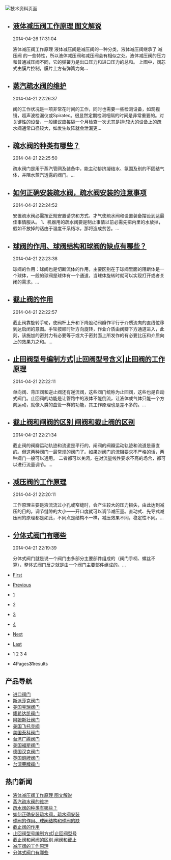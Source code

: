 

![技术资料页面](/skin/web/img/header_news.jpg)



- ## [液体减压阀工作原理 图文解说](#)

  2014-04-26 17:31:04

  液体减压阀工作原理 液体减压阀是减压阀的一种分类，液体减压阀继承了 减压阀 的一些特性，所以液体减压阀和减压阀会有相似之处。液体减压阀的压力和普通减压阀不同，它的弹簧力是出口压力和进口压力的总和。 上图中，阀芯式由膜片控制，膜片上方有弹簧力向...

- ## [蒸汽疏水阀的维护](#)

  2014-04-21 22:26:37

  阀的工作状况是一项非常花时间的工作，同时也需要一些检测设备，如观视镜，超声波检漏仪或Spiratec。很显然定期检测相隔的时间是非常重要的。对关键性的设备，一般建议应每隔一个月检查一次尤其是排t较大的设备上的疏水阀通常口径较大，如发生故阵就会泄漏更...

- ## [疏水阀的种类有哪些？](#)

  2014-04-21 22:25:50

  疏水阀门是用于蒸汽管网及装备中，能主动排挤凝结水、氛围及别的不固结气体，并阻水蒸汽透露的阀门。...

- ## [如何正确安装疏水阀，疏水阀安装的注意事项](#)

  2014-04-21 22:24:52

  安置疏水阀必需按正规安置请求和方式、才气使疏水阀和设置装备摆设到达最佳事情服从。 1、机器用的疏水阀要是制止事情以前必需先把内里的水放掉，假如不放掉的话由于温度干系结冰，那将造成贫苦。...

- ## [球阀的作用、球阀结构和球阀的缺点有哪些？](#)

  2014-04-21 22:23:38

  球阀的作用：球阀也是切断流体的作用，主要区别在于球阀里面的阻断体是一个球体，一般的球阀是球体有一个通道，当球体旋转时就可以实现打开或者关闭的需求。...

- ## [截止阀的作用](#)

  2014-04-21 22:22:57

  截止阀靠旋转手轮，使阀杆上升和下降股动阀瓣作平行于介质流向的直线位移到达启闭的意图。手轮按顺时针方向旋转，作业介质由阀瓣下方通道进入，此刻，该施加的密封力有必要等于或大于密封面上所发作的有必要比压和介质向上的效果力之和。...

- ## [止回阀型号编制方式|止回阀型号含义|止回阀的工作原理](#)

  2014-04-21 22:22:11

  单向阀、背压阀和逆止阀还有逆流阀，这些阀门统称为止回阀，这些也是自动式阀门。止回阀的功能是让管路中的液体不能倒流，让液体或气体只能一个方向运动，就像人类的血管一样的功能，其工作原理也是差不多的。...

- ## [截止阀和闸阀的区别 闸阀和截止阀的区别](#)

  2014-04-21 22:21:34

  截止阀的阀瓣运动轨迹和流道是平行的，闸阀的阀瓣运动轨迹和流道是垂直的。但这两种阀门一最常规的阀门了。如果对阀门的流阻要求不严格的话，两种阀门一般可以通用。 二者都可以关闭，在对流量线性要求不高的场合，都可以进行流量调节。...

- ## [减压阀的工作原理](#)

  2014-04-21 22:20:11

  工作原理主要是液流流过小孔或窄缝时，会产生较大的压力损失，由此达到减压的目的。调节缝隙的大小——开口度就可以调节减压量。直动式、先导式减压阀的原理都是如此，不同点是结构不一样，减压效果不同，稳定性不同。...

- ## [分体式阀门有哪些](#)

  2014-04-21 22:19:39

  分体式阀门就是说一个阀门由多部分主要部件组成的（阀门手柄、螺丝不算），整体式阀门反之就是由一个阀门主要部件组成的。...

- [First](services1.html)
- [Previous](services1.html)
- [1](services1.html)
- 2
- [3](services3.html)
- [4](services4.html)
- [Next](services3.html)
- [Last](services4.html)
- 1 2 3 4
- **4**Pages**31**results

## 产品导航

- [进口阀门](#)
- [斯派莎克阀门](#)
- [美国克瑞阀门](#)
- [耀希达凯阀门](#)
- [阿姆斯壮阀门](#)
- [美国飞托克阀](#)
- [美国泰科阀门](#)
- [台湾广腾阀门](#)
- [美国福斯阀门](#)
- [德国汉克阀门](#)
- [英国鹤牌阀门](#)
- [台湾荣牌阀门](#)

## 热门新闻

- [液体减压阀工作原理 图文解说](#)
- [蒸汽疏水阀的维护](#)
- [疏水阀的种类有哪些？](#)
- [如何正确安装疏水阀，疏水阀安装](#)
- [球阀的作用、球阀结构和球阀的缺](#)
- [截止阀的作用](#)
- [止回阀型号编制方式|止回阀型号](#)
- [截止阀和闸阀的区别 闸阀和截止](#)
- [减压阀的工作原理](#)
- [分体式阀门有哪些](#)

